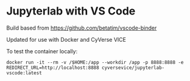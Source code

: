 # Jupyterlab with VS Code
Build based from https://github.com/betatim/vscode-binder

Updated for use with Docker and CyVerse VICE

To test the container locally:

```
docker run -it --rm -v /$HOME:/app --workdir /app -p 8888:8888 -e REDIRECT_URL=http://localhost:8888 cyversevice/jupyterlab-vscode:latest
```
